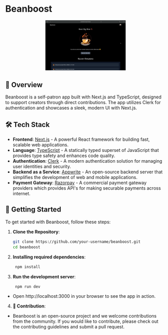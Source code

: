 # Beanboost

<div align="center">
  <img src="./beanboost.png" alt="Beanboost Logo" style="width: 50%;">
</div>

## 🚀 Overview

Beanboost is a self-patron app built with Next.js and TypeScript, designed to support creators through direct contributions. The app utilizes Clerk for authentication and showcases a sleek, modern UI with Next.js. 

## 🛠️ Tech Stack

- **Frontend**: [Next.js](https://nextjs.org/) - A powerful React framework for building fast, scalable web applications.
- **Language**: [TypeScript](https://www.typescriptlang.org/) - A statically typed superset of JavaScript that provides type safety and enhances code quality.
- **Authentication**: [Clerk](https://clerk.dev/) - A modern authentication solution for managing user identities and security.
- **Backend as a Service**: [Appwrite](https://appwrite.io/) - An open-source backend server that simplifies the development of web and mobile applications.
- **Payment Gateway**: [Razorpay](http://razorpay.com/) - A commercial payment gateway providers which provides API's for making securable payments across internet.

## 🚀 Getting Started

To get started with Beanboost, follow these steps:

1. **Clone the Repository**:

   ```bash
   git clone https://github.com/your-username/beanboost.git
   cd beanboost
   ```
2. **Installing required dependencies**:
   ```bash
    npm install
   ```
3. **Run the development server**:
   ```bash
    npm run dev
   ```
  - Open http://localhost:3000 in your browser to see the app in action.
    
4. **🤝 Contribution**:
  - Beanboost is an open-source project and we welcome contributions from the community. If you would like to contribute, please check out the      contributing guidelines and submit a pull request.
